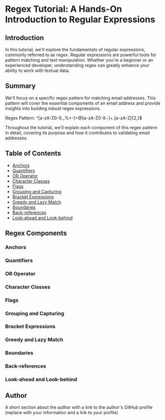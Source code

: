 # Regex Tutorial: A Hands-On Introduction to Regular Expressions

## Introduction

In this tutorial, we'll explore the fundamentals of regular expressions, commonly referred to as regex. Regular expressions are powerful tools for pattern matching and text manipulation. Whether you're a beginner or an experienced developer, understanding regex can greatly enhance your ability to work with textual data.

## Summary

We'll focus on a specific regex pattern for matching email addresses. This pattern will cover the essential components of an email address and provide insights into building robust regex expressions.

Regex Pattern:
^[a-zA-Z0-9._%+-]+@[a-zA-Z0-9.-]+\.[a-zA-Z]{2,}$

Throughout the tutorial, we'll explain each component of this regex pattern in detail, covering its purpose and how it contributes to validating email addresses.

## Table of Contents

- [Anchors](#anchors)
- [Quantifiers](#quantifiers)
- [OR Operator](#or-operator)
- [Character Classes](#character-classes)
- [Flags](#flags)
- [Grouping and Capturing](#grouping-and-capturing)
- [Bracket Expressions](#bracket-expressions)
- [Greedy and Lazy Match](#greedy-and-lazy-match)
- [Boundaries](#boundaries)
- [Back-references](#back-references)
- [Look-ahead and Look-behind](#look-ahead-and-look-behind)

## Regex Components

### Anchors

### Quantifiers

### OR Operator

### Character Classes

### Flags

### Grouping and Capturing

### Bracket Expressions

### Greedy and Lazy Match

### Boundaries

### Back-references

### Look-ahead and Look-behind

## Author

A short section about the author with a link to the author's GitHub profile (replace with your information and a link to your profile)
